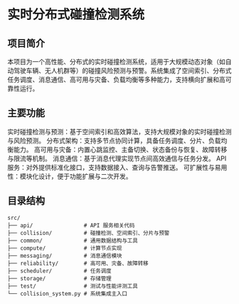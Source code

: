# 实时分布式碰撞检测系统
## 项目简介
本项目为一个高性能、分布式的实时碰撞检测系统，适用于大规模动态对象（如自动驾驶车辆、无人机群等）的碰撞风险预测与预警。系统集成了空间索引、分布式任务调度、消息通信、高可用与灾备、负载均衡等多种能力，支持横向扩展和高可靠性运行。

## 主要功能
实时碰撞检测与预测：基于空间索引和高效算法，支持大规模对象的实时碰撞检测与风险预测。
分布式架构：支持多节点协同计算，具备任务调度、分片、负载均衡能力。
高可用与灾备：内置心跳监控、主备切换、状态备份与恢复、故障转移与限流等机制。
消息通信：基于消息代理实现节点间高效通信与任务分发。
API 服务：对外提供标准化接口，支持数据接入、查询与告警推送。
可扩展性与易用性：模块化设计，便于功能扩展与二次开发。

## 目录结构
```
src/
├── api/                # API 服务相关代码
├── collision/          # 碰撞检测、空间索引、分片与预警
├── common/             # 通用数据结构与工具
├── compute/            # 计算节点实现
├── messaging/          # 消息通信模块
├── reliability/        # 高可用、灾备、故障转移
├── scheduler/          # 任务调度
├── storage/            # 存储管理
├── test/               # 测试与性能评测工具
└── collision_system.py # 系统集成主入口
```